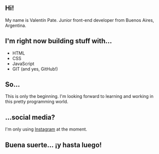 ## Hi!

My name is Valentín Pate. Junior front-end developer from Buenos Aires, Argentina.

## I'm right now building stuff with...

* HTML
* CSS
* JavaScript
* GIT (and yes, GitHub!)

## So...

This is only the beginning. I'm looking forward to learning and working in this pretty programming world.

## ...social media?

I'm only using [Instagram](https://www.instagram.com/valentinpate/) at the moment.

## Buena suerte... ¡y hasta luego!